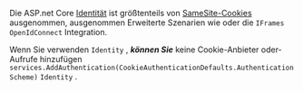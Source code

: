 Die ASP.net Core [Identität](xref:security/authentication/identity) ist größtenteils von [SameSite-Cookies](xref:security/samesite) ausgenommen, ausgenommen Erweiterte Szenarien wie oder die `IFrames` `OpenIdConnect` Integration.

Wenn Sie verwenden `Identity` , ***können Sie*** keine Cookie-Anbieter oder-Aufrufe hinzufügen ` services.AddAuthentication(CookieAuthenticationDefaults.AuthenticationScheme)` `Identity` .